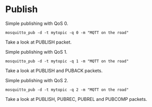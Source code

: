# Publish

Simple publishing with QoS 0.

```
mosquitto_pub -d -t mytopic -q 0 -m "MQTT on the road"
```

Take a look at PUBLISH packet.

Simple publishing with QoS 1.

```
mosquitto_pub -d -t mytopic -q 1 -m "MQTT on the road"
```

Take a look at PUBLISH and PUBACK packets.

Simple publishing with QoS 2.

```
mosquitto_pub -d -t mytopic -q 2 -m "MQTT on the road"
```

Take a look at PUBLISH, PUBREC, PUBREL and PUBCOMP packets.

